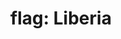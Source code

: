 ---
layout: smileys&emotion
title: "flag: Liberia"
emoji: flag_liberia
permalink: 🇱🇷.html
image: assets/img/3moji/flag_liberia.png
---